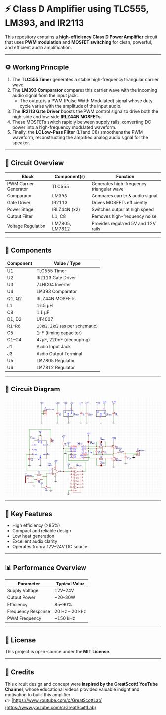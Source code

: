 # ⚡ Class D Amplifier using TLC555, LM393, and IR2113

This repository contains a **high-efficiency Class D Power Amplifier** circuit that uses **PWM modulation** and **MOSFET switching** for clean, powerful, and efficient audio amplification.

---

## ⚙️ Working Principle

1. The **TLC555 Timer** generates a stable high-frequency triangular carrier wave.  
2. The **LM393 Comparator** compares this carrier wave with the incoming audio signal from the input jack.  
   - The output is a PWM (Pulse Width Modulated) signal whose duty cycle varies with the amplitude of the input audio.  
3. The **IR2113 Gate Driver** boosts the PWM control signal to drive both the high-side and low-side **IRLZ44N MOSFETs**.  
4. These MOSFETs switch rapidly between supply rails, converting DC power into a high-frequency modulated waveform.  
5. Finally, the **LC Low-Pass Filter** (L1 and C8) smoothens the PWM waveform, reconstructing the amplified analog audio signal for the speaker.

---

## 🧩 Circuit Overview

| Block | Component(s) | Function |
|--------|----------------|-----------|
| PWM Carrier Generator | TLC555 | Generates high-frequency triangular wave |
| Comparator | LM393 | Compares carrier & audio signal |
| Gate Driver | IR2113 | Drives MOSFETs efficiently |
| Power Stage | IRLZ44N (x2) | Switches output at high speed |
| Output Filter | L1, C8 | Removes high-frequency noise |
| Voltage Regulation | LM7805, LM7812 | Provides regulated 5V and 12V rails |

---

## 🧰 Components

| Component | Value / Type |
|------------|---------------|
| U1 | TLC555 Timer |
| U2 | IR2113 Gate Driver |
| U3 | 74HC04 Inverter |
| U4 | LM393 Comparator |
| Q1, Q2 | IRLZ44N MOSFETs |
| L1 | 16.5 µH |
| C8 | 1.1 µF |
| D1, D2 | UF4007 |
| R1–R8 | 10kΩ, 2kΩ (as per schematic) |
| C5 | 1nF (timing capacitor) |
| C1–C4 | 47µF, 220nF (decoupling) |
| J1 | Audio Input Jack |
| J3 | Audio Output Terminal |
| U5 | LM7805 Regulator |
| U6 | LM7812 Regulator |

---

## 🔌 Circuit Diagram

![Circuit Diagram](./circuit_diagram/Class_D_Amplifier_TLC555_IR2113.png)

---

## 🧠 Key Features

- High efficiency (>85%)  
- Compact and reliable design  
- Low heat generation  
- Excellent audio clarity  
- Operates from a 12V–24V DC source  

---

## 📊 Performance Overview

| Parameter | Typical Value |
|------------|----------------|
| Supply Voltage | 12V–24V |
| Output Power | ~20–30W |
| Efficiency | 85–90% |
| Frequency Response | 20 Hz – 20 kHz |
| PWM Frequency | ~150 kHz |

---

## 📄 License
This project is open-source under the **MIT License**.

---

## 🙏 Credits
This circuit design and concept were **inspired by the GreatScott! YouTube Channel**, whose educational videos provided valuable insight and motivation to build this amplifier.  
👉 [https://www.youtube.com/c/GreatScottLab](https://www.youtube.com/c/GreatScottLab)
